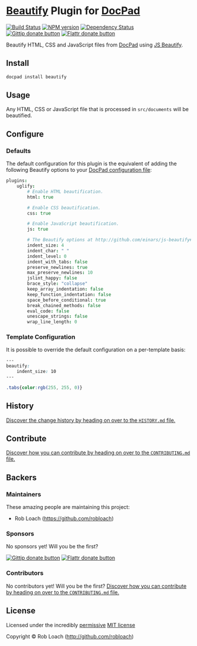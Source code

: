 # [Beautify](https://github.com/einars/js-beautify) Plugin for [DocPad](http://docpad.org)

<!-- BADGES/ -->

[![Build Status](http://img.shields.io/travis-ci/docpad/docpad-plugin-beautify.png?branch=master)](http://travis-ci.org/docpad/docpad-plugin-beautify "Check this project's build status on TravisCI")
[![NPM version](http://badge.fury.io/js/docpad-plugin-beautify.png)](https://npmjs.org/package/docpad-plugin-beautify "View this project on NPM")
[![Dependency Status](https://david-dm.org/docpad/docpad-plugin-beautify.png?theme=shields.io)](https://david-dm.org/docpad/docpad-plugin-beautify)<br/>
[![Gittip donate button](http://img.shields.io/gittip/RobLoach.png)](https://www.gittip.com/RobLoach/ "Donate weekly to this project using Gittip")
[![Flattr donate button](http://img.shields.io/flattr/donate.png?color=yellow)](http://flattr.com/thing/2257574/RobLoach "Donate monthly to this project using Flattr")

<!-- /BADGES -->


Beautify HTML, CSS and JavaScript files from [DocPad](http://docpad.org) using [JS Beautify](https://github.com/einars/js-beautify).


<!-- INSTALL/ -->

## Install

``` bash
docpad install beautify
```

<!-- /INSTALL -->


## Usage

Any HTML, CSS or JavaScript file that is processed in `src/documents` will be beautified.


## Configure

### Defaults

The default configuration for this plugin is the equivalent of adding the
following Beautify options to your [DocPad configuration file](http://docpad.org/docs/config):

``` coffee
plugins:
	uglify:
		# Enable HTML beautification.
		html: true

		# Enable CSS beautification.
		css: true

		# Enable JavaScript beautification.
		js: true

		# The Beautify options at http://github.com/einars/js-beautify#options
		indent_size: 4
		indent_char: " "
		indent_level: 0
		indent_with_tabs: false
		preserve_newlines: true
		max_preserve_newlines: 10
		jslint_happy: false
		brace_style: "collapse"
		keep_array_indentation: false
		keep_function_indentation: false
		space_before_conditional: true
		break_chained_methods: false
		eval_code: false
		unescape_strings: false
		wrap_line_length: 0
```


### Template Configuration

It is possible to override the default configuration on a per-template basis:

``` css
---
beautify:
	indent_size: 10
---

.tabs{color:rgb(255, 255, 0)}
```

<!-- HISTORY/ -->

## History
[Discover the change history by heading on over to the `HISTORY.md` file.](https://github.com/docpad/docpad-plugin-beautify/blob/master/HISTORY.md#files)

<!-- /HISTORY -->


<!-- CONTRIBUTE/ -->

## Contribute

[Discover how you can contribute by heading on over to the `CONTRIBUTING.md` file.](https://github.com/docpad/docpad-plugin-beautify/blob/master/CONTRIBUTING.md#files)

<!-- /CONTRIBUTE -->


<!-- BACKERS/ -->

## Backers

### Maintainers

These amazing people are maintaining this project:

- Rob Loach (https://github.com/robloach)

### Sponsors

No sponsors yet! Will you be the first?

[![Gittip donate button](http://img.shields.io/gittip/RobLoach.png)](https://www.gittip.com/RobLoach/ "Donate weekly to this project using Gittip")
[![Flattr donate button](http://img.shields.io/flattr/donate.png?color=yellow)](http://flattr.com/thing/2257574/RobLoach "Donate monthly to this project using Flattr")

### Contributors

No contributors yet! Will you be the first?
[Discover how you can contribute by heading on over to the `CONTRIBUTING.md` file.](https://github.com/docpad/docpad-plugin-beautify/blob/master/CONTRIBUTING.md#files)

<!-- /BACKERS -->


<!-- LICENSE/ -->

## License

Licensed under the incredibly [permissive](http://en.wikipedia.org/wiki/Permissive_free_software_licence) [MIT license](http://creativecommons.org/licenses/MIT/)

Copyright &copy; Rob Loach (http://github.com/robloach)

<!-- /LICENSE -->


